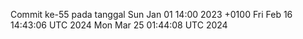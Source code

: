 Commit ke-55 pada tanggal Sun Jan 01 14:00 2023 +0100
Fri Feb 16 14:43:06 UTC 2024
Mon Mar 25 01:44:08 UTC 2024
